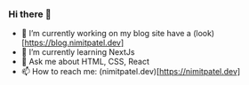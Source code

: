 ### Hi there 👋
- 🔭 I’m currently working on my blog site have a (look)[https://blog.nimitpatel.dev]
- 🌱 I’m currently learning NextJs
- 💬 Ask me about HTML, CSS, React
- 📫 How to reach me: (nimitpatel.dev)[https://nimitpatel.dev]
<!--
**nimitpatel/nimitpatel** is a ✨ _special_ ✨ repository because its `README.md` (this file) appears on your GitHub profile.

Here are some ideas to get you started:

- 🔭 I’m currently working on ...
- 🌱 I’m currently learning ...
- 👯 I’m looking to collaborate on ...
- 🤔 I’m looking for help with ...
- 💬 Ask me about ...
- 📫 How to reach me: ...
- 😄 Pronouns: ...
- ⚡ Fun fact: ...
-->
